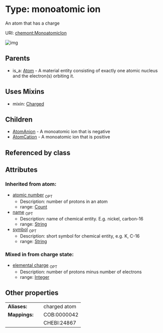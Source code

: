 
# Type: monoatomic ion


An atom that has a charge

URI: [chemont:MonoatomicIon](http://w3id.org/chemontMonoatomicIon)


![img](http://yuml.me/diagram/nofunky;dir:TB/class/[MonoatomicIon&#124;elemental_charge:integer%20%3F;atomic_number(i):count%20%3F;symbol(i):string%20%3F;name(i):string%20%3F]uses%20-.->[Charged],[MonoatomicIon]^-[AtomCation],[MonoatomicIon]^-[AtomAnion],[Atom]^-[MonoatomicIon],[Charged],[AtomCation],[AtomAnion],[Atom])

## Parents

 *  is_a: [Atom](Atom.md) - A material entity consisting of exactly one atomic nucleus and the electron(s) orbiting it.

## Uses Mixins

 *  mixin: [Charged](Charged.md)

## Children

 * [AtomAnion](AtomAnion.md) - A monoatomic ion that is negative
 * [AtomCation](AtomCation.md) - A monoatomic ion that is positive

## Referenced by class


## Attributes


### Inherited from atom:

 * [atomic number](atomic_number.md)  <sub>OPT</sub>
    * Description: number of protons in an atom
    * range: [Count](types/Count.md)
 * [name](name.md)  <sub>OPT</sub>
    * Description: name of chemical entity. E.g. nickel, carbon-16
    * range: [String](types/String.md)
 * [symbol](symbol.md)  <sub>OPT</sub>
    * Description: short symbol for chemical entity, e.g. K, C-16
    * range: [String](types/String.md)

### Mixed in from charge state:

 * [elemental charge](elemental_charge.md)  <sub>OPT</sub>
    * Description: number of protons minus number of electrons
    * range: [Integer](types/Integer.md)

## Other properties

|  |  |  |
| --- | --- | --- |
| **Aliases:** | | charged atom |
| **Mappings:** | | COB:0000042 |
|  | | CHEBI:24867 |

